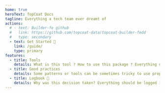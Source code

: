 ```yaml
---
home: true
heroText: TopCoat Docs
tagline: Everything a tech team ever dreamt of
actions:
  # - text: Builder-fe github
  #   link: https://github.com/topcoat-data/topcoat-builder-fedd
  #   type: secondary
  - text: Get Started 🚀
    link: /guide/
    type: primary
features:
  - title: Tools
    details: What is this tool ? How to use this package ? Everything detailed.
  - title: Good practices
    details: Some patterns or tools can be sometimes tricky to use properly.
  - title: Logbook 📖
    details: Why was this decision taken? Everything should be logged in here.
---
```

